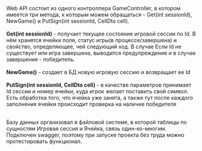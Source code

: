 <div>Web API состоит из одного контроллера GameController, в котором имеется три метода, к которым можем обращаться -
Get(int sessionId), NewGame() и PutSign(int sessionId, CellDto cell).</div><br />

<div><b>Get(int sessionId)</b> - получает текущее состояние игровой сессии по Id. В нём хранятся ячейки поля, статус игры(в процессе/завершена) и свойство,
определяющее, чей следующий ход. В случае Если Id не существует или игра завершена, выводится предупреждение и в случае завершения - победитель.</div><br/ >

<div><b>NewGame()</b> - создает в БД новую игровую сессию и возвращает ее Id</div><br />

<div><b>PutSign(int sessionId, CellDto cell)</b> - в качестве параметров принимает Id сессии и номер ячейки, куда игрок желает поставить свой символ.
Есть обработка того, что ячейка уже занята, а также тут после каждого заполнения ячейки происходит проверка на наличие победителя</div><br />

Базу данных организовал в файловой системе, в которой таблицы по сущностям Игровая сессия и Ячейка, связь один-ко-многим. Подключен swagger, поэтому при запуске проекта без труда можно протестировать функционал.
